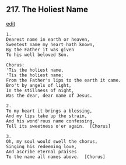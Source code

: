 
## 217.  The Holiest Name
[edit](https://docs.google.com/document/d/1ldcrwFVhRU7YoNJTSGa0f4zuvnc7qcUM/edit?mode=html)



    1.
    Dearest name in earth or heaven,
    Sweetest name my heart hath known,
    By the Father it was given
    To his well beloved Son.

    Chorus:
    'Tis the holiest name,
    'Tis the holiest name;
    From the Father's lips to the earth it came.
    Bro't by angels of light,
    In the stillness of night,
    Was the dear, dear name of Jesus.

    2.
    To my heart it brings a blessing,
    And my lips take up the strain,
    And his wond'rous name confessing,
    Tell its sweetness o'er again.  [Chorus]

    3.
    Oh, my soul would swell the chorus,
    Singing his redeeming love,
    And ascribe eternal praises
    To the name all names above.  [Chorus]
